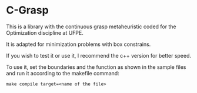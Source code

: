 # C-Grasp

This is a library with the continuous grasp metaheuristic coded for the Optimization discipline at UFPE.

It is adapted for minimization problems with box constrains.

If you wish to test it or use it, I recommend the c++ version for better speed.

To use it, set the boundaries and the function as shown in the sample files and run it according to the makefile command:

````
make compile target=<name of the file>
````
